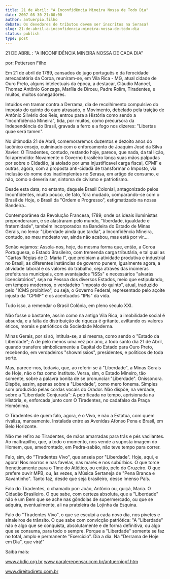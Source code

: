 ```yaml
---
title: 21 de Abril: "A Inconfidência Mineira Nossa de Todo Dia"
date: 2007-08-30 21:00:00
author: antuerpio.filho
debate: Os devedores de tributos devem ser inscritos na Serasa?
slug: 21-de-abril-a-inconfidencia-mineira-nossa-de-todo-dia
status: publish 
type: post
---
```


21 DE ABRIL : "A INCONFIDÊNCIA MINEIRA NOSSA DE CADA DIA"  

por: Pettersen Filho  

  

  

 Em 21 de abril de 1789, cansados do jugo português e da ferocidade arrecadatória da Coroa, reuniram-se, em Vila Rica - MG, atual cidade de Ouro Preto, alguns intelectuais da época, a destacar, Cláudio Manoel, Thomaz Antônio Gonzaga, Marília de Dirceu, Padre Rolim, Tiradentes, e muitos, muitos sonegadores.   

 Intuídos em tramar contra a Derrama, dia de recolhimento compulsivo do imposto do quinto do ouro atrasado, o Movimento, debelado pela traição de Antônio Silvério dos Reis, entrou para a História como sendo a "Inconfidência Mineira", tida, por muitos, como precursora da Independência do Brasil, gravada a ferro e a fogo nos dizeres: "Libertas quae será tamen".   

  

 No últimodia 21 de Abril, comemoraremos duzentos e dezoito anos do lacônico ensejo, culminado com o enforcamento de Joaquim José da Silva Xavier: O Tiradentes, contudo, restando hoje, parece, que nada, da tal lição, foi aprendido: Novamente o Governo brasileiro lança suas mãos palpudas por sobre o Cidadão, já atolado por uma injustificavel carga fiscal, CPMF e outras, agora, com a proposta anti-cidadã de transformar o Imposto, via inclusão do nome dos inadimplentes no Serasa, em artigo de consumo, e não, como o deveria ser, sintoma de civismo e patriotismo.  

 Desde esta data, no entanto, daquele Brasil Colonial, antagonizado pelos Inconfidentes, muito pouco, de fato, fôra mudado, comparando-se com o Brasil de Hoje, o Brasil da "Ordem e Progresso", estigmatizado na nossa Bandeira..   

  

 Contemporânea da Revolução Francesa, 1789, onde os ideais iluministas preponderaram, e se alastraram pelo mundo, "liberdade, igualdade e fraternidade", também incorporados na Bandeira do Estado de Minas Gerais, no lema: "Liberdade ainda que tardia", a Inconfidência Mineira, contudo, ao meu modesto ver, ainda não acabou, mas está por vir....   

 Senão vejamos: Assola-nos, hoje, da mesma forma que, então, a Coroa Portuguesa, o Estado Brasileiro, com tremenda carga tributária, e tal qual as "Cartas Régias de D. Maria I", que proibiam a atividade produtiva e industrial no Brasil, as diferentes instâncias de governo punem, igualmente agora, a atividade laboral e os valores do trabalho, seja através das inúmeras prefeituras municipais, com avantajados "ISSs" e necessários "alvarás licenciatórios", seja na Pessoa dos diversos Estados, meio que estipulando, em tempos modernos, o verdadeiro "imposto do quinto", atual, traduzido pelo "ICMS proibitivo", ou seja, o Governo Federal, representado pelo açoite injusto da "CPMF" e os acentuados "IPIs" da vida.   

 Tudo isso, a remendar o Brasil Colônia, em pleno século XXI.   

  

 Não fosse o bastante, assim como na antiga Vila Rica, a imobilidade social é absurda, e a falta de distribuição de riqueza é gritante, aviltando os valores éticos, morais e patrióticos da Sociedade Moderna.   

  

 Minas Gerais, por si só, intitula-se, a si mesma, como sendo o "Estado da Liberdade"; A de pelo menos uma vez por ano, a todo santo dia 21 de Abril, quando transfere simbolicamente a Capital do Estado para Ouro Preto, recebendo, em verdadeiros "showmissios", presidentes, e políticos de toda sorte.   

 Mas, parece-nos, todavia, que, ao referir-se à "Liberdade", a Minas Gerais de Hoje, não o faz como Instituto. Versa, sim, o Estado Mineiro, tão somente, sobre a palavra bonita de se pronunciar:"Liberdade". Onissonora. Dispõe, assim, apenas sobre a "Liberdade", como mero fonema. Simples som produzido pelas cordas vocais do Orador. Não dispõe, na verdade, sobre a "Liberdade Conjurada": A petrificada no tempo, aprisionada na História, e, enforcada junto com O Tiradentes, no cadafalso da Praça Homônima.   

  

 O Tiradentes de quem falo, agora, é o Vivo, e não a Estatua, com quem rivaliza, mansamente. Instalada entre as Avenidas Afonso Pena e Brasil, em Belo Horizonte.   

 Não me refiro ao Tiradentes, de mãos amarradas para trás e pés vacilantes. Ao maltrapilho, que, a todo o momento, nos vende a suposta imagem do Homem, que, amedrontado, em Pedra-sabão, não teve tempo para correr.   

 Falo, sim, do "Tiradentes Vivo", que anseia por "Liberdade". Hoje, aqui, e agora! Nos morros e nas favelas, nas marés e nos subúrbios. O que torce freneticamente para o Time do Atlético, ou então, pelo do Cruzeiro. O que prefere ouvir MPB, ou, às vezes, a Música Sertaneja de "Pena Branca e Xavantinho". Tanto faz, desde que seja brasileiro, desse Imenso País.   

  

 Falo do Tiradentes, o chamado por: João, Antônio ou, quiçá, Maria. O Cidadão Brasileiro. O que sabe, com certeza absoluta, que a "Liberdade" não é um Bem que se ache nas gôndolas de supermercado, ou que se adquira, eventualmente, ali na prateleira da Lojinha da Esquina.   

  

 Falo do "Tiradentes Vivo", o que se esculpi a cada novo dia, nos pivetes e sinaleiros de trânsito. O que sabe com convicção patriótica: "A "Liberdade" não é algo que se conquista, absolutamente e de forma definitiva, ou algo que se consuma, para todo o sempre. Porque a "Liberdade" somente se faz no total, amplo e permanente "Exercício". Dia a dia. Na "Derrama de Hoje em Dia", que virá!"  

 Saiba mais:  

www.abdic.org.br www.paralerepensar.com.br/antuerpiopf.htm  

 www.direitodireto.com.br   

  

